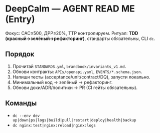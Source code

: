 # DeepCalm — AGENT READ ME (Entry)
Фокус: CAC≤500, ДРР≤20%, TTP контролируем. Ритуал: **TDD (красный→зелёный→рефакторинг)**, стандарты обязательны, CLI `dc`.

## Порядок
1) Прочитай `STANDARDS.yml`, `brandbook/invariants_v1.md`.
2) Обнови контракты: `APIs/openapi.yaml`, `EVENTS/*.schema.json`.
3) Напиши тесты (acceptance/unit/contract/DQ), запусти локально.
4) Минимальный код → зелёный → рефакторинг.
5) Обнови доки/ADR/политики → PR (CI гейты обязательны).

## Команды
- `dc --env dev up|down|ps|logs|build|pull|restart|deploy|health|backup`
- `dc nginx:test|nginx:reload|nginx:logs`
